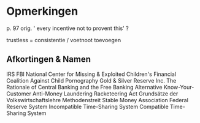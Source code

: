 # Opmerkingen

p. 97 orig. ' every incentive not to provent this' ?

trustless = consistentie / voetnoot toevoegen

## Afkortingen & Namen

IRS
FBI
National Center for Missing & Exploited Children's Financial Coalition Against Child Pornography
Gold & Silver Reserve Inc.
The Rationale of Central Banking and the Free Banking Alternative
Know-Your-Customer
Anti-Money Laundering
Racketeering Act
Grundsätze der Volkswirtschaftslehre
Methodenstreit
Stable Money Association
Federal Reserve System
Incompatible Time-Sharing System
Compatible Time-Sharing System